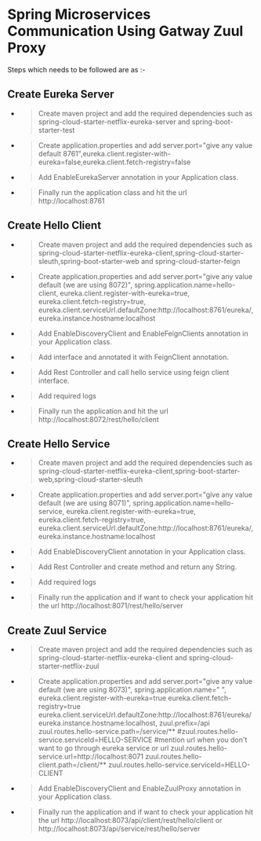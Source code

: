# Spring Microservices Communication Using Gatway Zuul Proxy
Steps which needs to be followed are as :-

## Create Eureka Server
- > Create maven project and add the required dependencies such as spring-cloud-starter-netflix-eureka-server and spring-boot-starter-test
- > Create application.properties and add server.port="give any value default 8761",eureka.client.register-with-eureka=false,eureka.client.fetch-registry=false
- > Add EnableEurekaServer annotation in your Application class.
- > Finally run the application class and hit the url http://localhost:8761


## Create Hello Client
- > Create maven project and add the required dependencies such as spring-cloud-starter-netflix-eureka-client,spring-cloud-starter-sleuth,spring-boot-starter-web and spring-cloud-starter-feign
- > Create application.properties and add server.port="give any value default (we are using 8072)", 
spring.application.name=hello-client, 
eureka.client.register-with-eureka=true, 
eureka.client.fetch-registry=true, 
eureka.client.serviceUrl.defaultZone:http://localhost:8761/eureka/, 
eureka.instance.hostname:localhost
- > Add EnableDiscoveryClient and EnableFeignClients annotation in your Application class.
- > Add interface and annotated it with FeignClient annotation.
- > Add Rest Controller and call hello service using feign client interface.
- > Add required logs
- > Finally run the application and hit the url http://localhost:8072/rest/hello/client


## Create Hello Service
- > Create maven project and add the required dependencies such as spring-cloud-starter-netflix-eureka-client,spring-boot-starter-web,spring-cloud-starter-sleuth
- > Create application.properties and add server.port="give any value default (we are using 8071)", 
spring.application.name=hello-service, 
eureka.client.register-with-eureka=true, 
eureka.client.fetch-registry=true, 
eureka.client.serviceUrl.defaultZone:http://localhost:8761/eureka/, 
eureka.instance.hostname:localhost
- > Add EnableDiscoveryClient annotation in your Application class.
- > Add Rest Controller and create method and return any String.
- > Add required logs
- > Finally run the application and if want to check your application hit the url http://localhost:8071/rest/hello/server

## Create Zuul Service
- > Create maven project and add the required dependencies such as spring-cloud-starter-netflix-eureka-client and spring-cloud-starter-netflix-zuul
- > Create application.properties and add server.port="give any value default (we are using 8073)",
spring.application.name=" ",
eureka.client.register-with-eureka=true
eureka.client.fetch-registry=true
eureka.client.serviceUrl.defaultZone:http://localhost:8761/eureka/
eureka.instance.hostname:localhost,
zuul.prefix=/api
zuul.routes.hello-service.path=/service/**
#zuul.routes.hello-service.serviceId=HELLO-SERVICE
#mention url when you don't want to go through eureka service or url
zuul.routes.hello-service.url=http://localhost:8071
zuul.routes.hello-client.path=/client/**
zuul.routes.hello-service.serviceId=HELLO-CLIENT
- > Add EnableDiscoveryClient and EnableZuulProxy annotation in your Application class.	
- > Finally run the application and if want to check your application hit the url http://localhost:8073/api/client/rest/hello/client or http://localhost:8073/api/service/rest/hello/server


